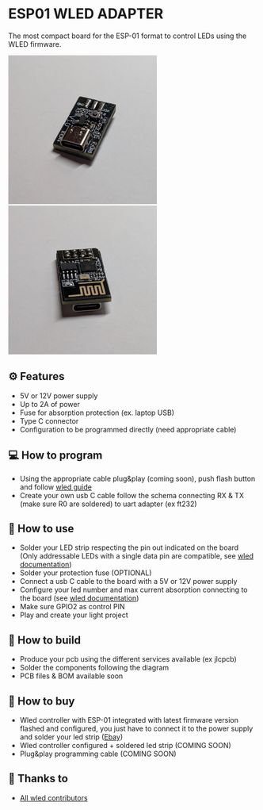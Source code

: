 
# ESP01 WLED ADAPTER
The most compact board for the ESP-01 format to control LEDs using the WLED firmware.

<img src="https://github.com/BiagioFerri/wled_esp01_adapter/blob/main/images/boardSide.jpg" width="300" height="300"> <img src="https://github.com/BiagioFerri/wled_esp01_adapter/blob/main/images/esp01side.jpg" width="300" height="300">

## ⚙️ Features
* 5V or 12V power supply
* Up to 2A of power
* Fuse for absorption protection (ex. laptop USB)
* Type C connector
* Configuration to be programmed directly (need appropriate cable)

## 💻 How to program
* Using the appropriate cable plug&play (coming soon), push flash button and follow [wled guide](https://kno.wled.ge/basics/install-binary/)
* Create your own usb C cable follow the schema connecting RX & TX (make sure R0 are soldered) to uart adapter (ex ft232)

## 📱 How to use
* Solder your LED strip respecting the pin out indicated on the board (Only addressable LEDs with a single data pin are compatible, see [wled documentation](https://kno.wled.ge/basics/compatible-led-strips/))
* Solder your protection fuse (OPTIONAL)
* Connect a usb C cable to the board with a 5V or 12V power supply
* Configure your led number and max current absorption connecting to the board (see [wled documentation](https://kno.wled.ge/basics/top5_mistakes/))
* Make sure GPIO2 as control PIN
* Play and create your light project

## 🔨 How to build
* Produce your pcb using the different services available (ex jlcpcb)
* Solder the components following the diagram
* PCB files & BOM available soon 

## 💸 How to buy
* Wled controller with ESP-01 integrated with latest firmware version flashed and configured, you just have to connect it to the power supply and solder your led strip ([Ebay](https://www.ebay.it/itm/405622783435))
* Wled controller configured + soldered led strip (COMING SOON)
* Plug&play programming cable (COMING SOON)

## 🙏 Thanks to
* [All wled contributors](https://github.com/wled/WLED)
